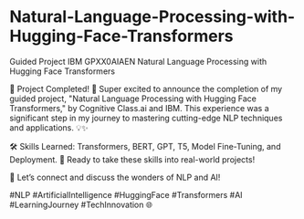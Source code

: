 # Natural-Language-Processing-with-Hugging-Face-Transformers
Guided Project IBM GPXX0AIAEN Natural Language Processing with Hugging Face Transformers

🌟 Project Completed! 🚀
Super excited to announce the completion of my guided project, "Natural Language Processing with Hugging Face Transformers," by Cognitive Class.ai and IBM. This experience was a significant step in my journey to mastering cutting-edge NLP techniques and applications. 💡✨

🛠 Skills Learned: Transformers, BERT, GPT, T5, Model Fine-Tuning, and Deployment.
🚀 Ready to take these skills into real-world projects!

💬 Let’s connect and discuss the wonders of NLP and AI!

#NLP #ArtificialIntelligence #HuggingFace #Transformers #AI #LearningJourney #TechInnovation 🌐
